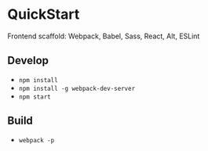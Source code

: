 # QuickStart
Frontend scaffold: Webpack, Babel, Sass, React, Alt, ESLint

## Develop
* `npm install`
* `npm install -g webpack-dev-server`
* `npm start`

## Build
* `webpack -p`